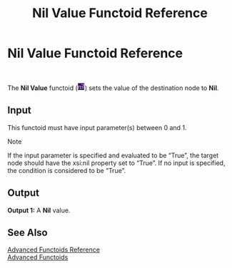 ﻿---
title: Nil Value Functoid Reference
TOCTitle: Nil Value Functoid Reference
ms:assetid: 7ad97ac5-dc72-438e-a9fb-8c88d53284d5
ms:mtpsurl: https://msdn.microsoft.com/library/Aa560952(v=BTS.80)
ms:contentKeyID: 51529116
ms.date: 08/30/2017
mtps_version: v=BTS.80
---

# Nil Value Functoid Reference

 

The **Nil Value** functoid (![Nil Value functoid](images/Aa560952.061a0589-22a0-4f1b-8c75-4ba58bf042ac(BTS.80).jpeg "Nil Value functoid")) sets the value of the destination node to **Nil**.

## Input

This functoid must have input parameter(s) between 0 and 1.


> [!NOTE]
> <P>If the input parameter is specified and evaluated to be “True”, the target node should have the xsi:nil property set to “True”. If no input is specified, the condition is considered to be “True”.</P>



## Output

**Output 1:** A **Nil** value.

## See Also

[Advanced Functoids Reference](advanced-functoids-reference.md)  
[Advanced Functoids](https://msdn.microsoft.com/library/aa561121\(v=bts.80\))

